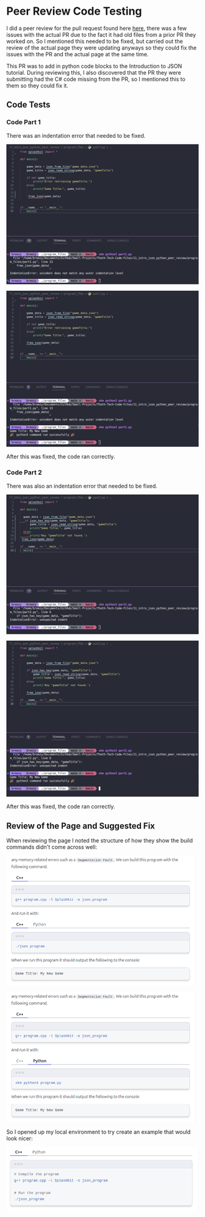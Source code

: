 # Peer Review Code Testing

I did a peer review for the pull request found here [here](https://github.com/thoth-tech/splashkit.io-starlight/pull/173), there was a few issues with the actual PR due to the fact it had old files from a prior PR they worked on. So I mentioned this needed to be fixed, but carried out the review of the actual page they were updating anyways so they could fix the issues with the PR and the actual page at the same time.

This PR was to add in python code blocks to the Introduction to JSON tutorial. During reviewing this, I also discovered that the PR they were submitting had the C# code missing from the PR, so I mentioned this to them so they could fix it.

## Code Tests

### Code Part 1

There was an indentation error that needed to be fixed.

![alt text](images/run1.png)

![alt text](images/run2.png)

After this was fixed, the code ran correctly.

### Code Part 2

There was also an indentation error that needed to be fixed.

![alt text](images/run3.png)

![alt text](images/run4.png)

After this was fixed, the code ran correctly.

## Review of the Page and Suggested Fix

When reviewing the page I noted the structure of how they show the build commands didn't come across well:

![alt text](images/issue1.png)

![alt text](images/issue2.png)

So I opened up my local environment to try create an example that would look nicer:

![alt text](images/fix1.png)
